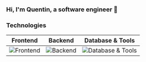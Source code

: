 ### Hi, I'm Quentin, a software engineer 👋

### Technologies

| Frontend | Backend | Database & Tools |
|----------|---------|------------------|
| ![Frontend](https://skillicons.dev/icons?i=react,next,vuejs,html,css,js,tailwind) | ![Backend](https://skillicons.dev/icons?i=symfony,laravel,php,docker) | ![Database & Tools](https://skillicons.dev/icons?i=mysql,maria,postgres,mongodb) |
